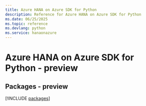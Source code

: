 ```yaml
---
title: Azure HANA on Azure SDK for Python
description: Reference for Azure HANA on Azure SDK for Python
ms.date: 06/25/2025
ms.topic: reference
ms.devlang: python
ms.service: hanaonazure
---
```

# Azure HANA on Azure SDK for Python - preview
## Packages - preview
[!INCLUDE [packages](hana-on-azure-index.md)]